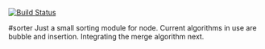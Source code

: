 [![Build Status](https://travis-ci.org/seanbolak/sorter.svg?branch=develop)](https://travis-ci.org/seanbolak/sorter)

#sorter
Just a small sorting module for node. Current algorithms in use are bubble and
insertion. Integrating the merge algorithm next.

